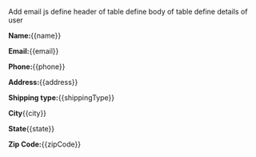 Add email js
define header of table 
define body of table
define details of user




  <p><b>Name:</b>{{name}}</p>
  <p><b>Email:</b>{{email}}</p>
   <p><b>Phone:</b>{{phone}}</p>
   <p><b>Address:</b>{{address}}</p>
   <p><b>Shipping type:</b>{{shippingType}}</p>
   <p><b>City</b>{{city}}</p>
   <p><b>State</b>{{state}}</p>
   <p><b>Zip Code:</b>{{zipCode}}</p>


   